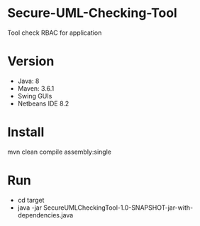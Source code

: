 # Secure-UML-Checking-Tool
Tool check RBAC for application

# Version
<ul>
<li>Java: 8</li>
<li>Maven: 3.6.1</li>
<li> Swing GUIs</li>
<li> Netbeans IDE 8.2</li>
</ul>

# Install
mvn clean compile assembly:single

# Run
<ul>
<li>cd target</li>
<li>java -jar SecureUMLCheckingTool-1.0-SNAPSHOT-jar-with-dependencies.java</li>
</ul>
